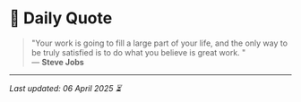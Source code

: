 # 📜 Daily Quote

> "Your work is going to fill a large part of your life, and the only way to be truly satisfied is to do what you believe is great work. "  
> — **Steve Jobs**

---

_Last updated: 06 April 2025 ⏳_
